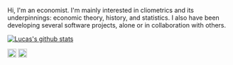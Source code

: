 Hi, I'm an economist. I'm mainly interested in cliometrics and its underpinnings: economic theory, history, and statistics. I also have been developing several software projects, alone or in collaboration with others.

[![Lucas's github stats](https://github-readme-stats.vercel.app/api?username=lucascr91)](https://github.com/anuraghazra/github-readme-stats)

<p align="center">

<a href="https://www.linkedin.com/in/lucas-cavalcanti-rodrigues-4b3b9514b/" target="blank"><img align="center" src="https://cdn.jsdelivr.net/npm/simple-icons@3.0.1/icons/linkedin.svg" alt="lucas" height="20" width="20" /></a>
<a href="https://pt.stackoverflow.com/users/136394/lucas?tab=profile" target="blank"><img align="center" src="https://cdn.jsdelivr.net/npm/simple-icons@3.0.1/icons/stackoverflow.svg" alt="lucas" height="20" width="20" /></a>
